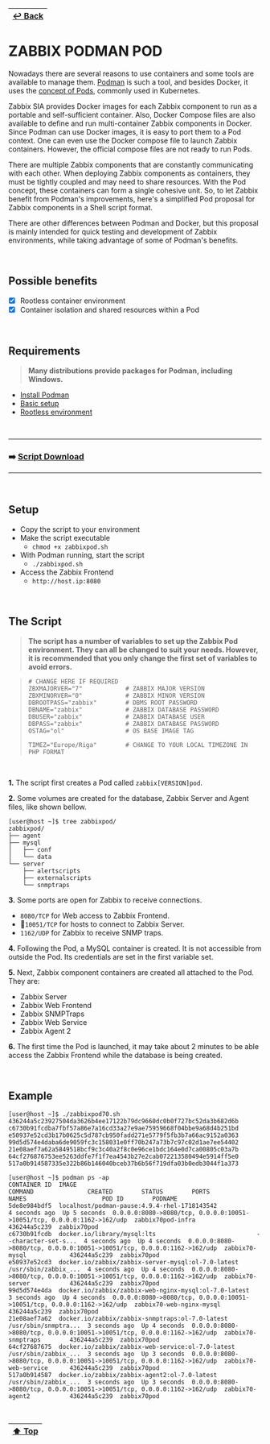 | [↩️ Back](./) |
| --- |

# ZABBIX PODMAN POD

Nowadays there are several reasons to use containers and some tools are available to manage them. [Podman](https://podman.io/) is such a tool, and besides Docker, it uses the [concept of Pods](https://kubernetes.io/docs/concepts/workloads/pods/), commonly used in Kubernetes.

Zabbix SIA provides Docker images for each Zabbix component to run as a portable and self-sufficient container. Also, Docker Compose files are also available to define and run multi-container Zabbix components in Docker. Since Podman can use Docker images, it is easy to port them to a Pod context. One can even use the Docker compose file to launch Zabbix containers. However, the official compose files are not ready to run Pods.

There are multiple Zabbix components that are constantly communicating with each other. When deploying Zabbix components as containers, they must be tightly coupled and may need to share resources. With the Pod concept, these containers can form a single cohesive unit. So, to let Zabbix benefit from Podman's improvements, here's a simplified Pod proposal for Zabbix components in a Shell script format.

There are other differences between Podman and Docker, but this proposal is mainly intended for quick testing and development of Zabbix environments, while taking advantage of some of Podman's benefits.

<BR>

## Possible benefits

- [X] Rootless container environment
- [X] Container isolation and shared resources within a Pod

<BR>

## Requirements

> **Many distributions provide packages for Podman, including Windows.**

- [Install Podman](https://podman.io/docs/installation)
- [Basic setup](https://github.com/containers/podman/blob/main/docs/tutorials/podman_tutorial.md)
- [Rootless environment](https://github.com/containers/podman/blob/main/docs/tutorials/rootless_tutorial.md)

<BR>

---
### ➡️ [Script Download](./zabbixpod.sh)
---

<BR>

## Setup

- Copy the script to your environment
- Make the script executable
    - `chmod +x zabbixpod.sh`
- With Podman running, start the script
    - `./zabbixpod.sh`
- Access the Zabbix Frontend
    - `http://host.ip:8080`

<BR>

## The Script

> **The script has a number of variables to set up the Zabbix Pod environment. They can all be changed to suit your needs. However, it is recommended that you only change the first set of variables to avoid errors.**

> ```shell
> # CHANGE HERE IF REQUIRED
> ZBXMAJORVER="7"            # ZABBIX MAJOR VERSION
> ZBXMINORVER="0"            # ZABBIX MINOR VERSION
> DBROOTPASS="zabbix"        # DBMS ROOT PASSWORD
> DBNAME="zabbix"            # ZABBIX DATABASE PASSWORD
> DBUSER="zabbix"            # ZABBIX DATABASE USER
> DBPASS="zabbix"            # ZABBIX DATABASE PASSWORD
> OSTAG="ol"                 # OS BASE IMAGE TAG
>
> TIMEZ="Europe/Riga"        # CHANGE TO YOUR LOCAL TIMEZONE IN PHP FORMAT
> ```

<BR>

**1.** The script first creates a Pod called `zabbix[VERSION]pod`.

**2.** Some volumes are created for the database, Zabbix Server and Agent files, like shown bellow.

```shell
[user@host ~]$ tree zabbixpod/
zabbixpod/
├── agent
├── mysql
│   ├── conf
│   └── data
└── server
    ├── alertscripts
    ├── externalscripts
    └── snmptraps
```

**3.** Some ports are open for Zabbix to receive connections.
- `8080/TCP` for Web access to Zabbix Frontend.
- `10051/TCP` for hosts to connect to Zabbix Server.
- `1162/UDP` for Zabbix to receive SNMP traps.

**4.** Following the Pod, a MySQL container is created. It is not accessible from outside the Pod. Its credentials are set in the first variable set.

**5.** Next, Zabbix component containers are created all attached to the Pod. They are:

- Zabbix Server
- Zabbix Web Frontend
- Zabbix SNMPTraps
- Zabbix Web Service
- Zabbix Agent 2

**6.** The first time the Pod is launched, it may take about 2 minutes to be able access the Zabbix Frontend while the database is being created.

<BR>

## Example

```
[user@host ~]$ ./zabbixpod70.sh
436244a5c23927504da3626b4ee17122b79dc9660dc0b0f727bc52da3b682d6b
c6730b91fcdba7fbf57a86e7a16cd33a27e9ae75959668f04bbe9a68d4b251bd
e50937e52cd3b17b0625c5d787cb950fadd271e5779f5fb3b7a66ac9152a0363
99d5d574e4daba6de9059fc3c158031e0ff70b247a73b7c97c02d1ae7ee54402
21e08aef7a62a5849518bcf9c3c40a2f8c0e96ce1bdc164e0d7ca00805c03a7b
64cf276876753ee5263ddfe7f1f7ea4543b27e2cab072213580494e5914ff5e0
517a0b914587335e322b86b146040bceb37b6b56f719dfa03b0edb3044f1a373

[user@host ~]$ podman ps -ap
CONTAINER ID  IMAGE                                                  COMMAND               CREATED        STATUS        PORTS                                                                    NAMES                     POD ID        PODNAME
5de8e984bdf5  localhost/podman-pause:4.9.4-rhel-1718143542                                 4 seconds ago  Up 5 seconds  0.0.0.0:8080->8080/tcp, 0.0.0.0:10051->10051/tcp, 0.0.0.0:1162->162/udp  zabbix70pod-infra         436244a5c239  zabbix70pod
c6730b91fcdb  docker.io/library/mysql:lts                            --character-set-s...  4 seconds ago  Up 4 seconds  0.0.0.0:8080->8080/tcp, 0.0.0.0:10051->10051/tcp, 0.0.0.0:1162->162/udp  zabbix70-mysql            436244a5c239  zabbix70pod
e50937e52cd3  docker.io/zabbix/zabbix-server-mysql:ol-7.0-latest     /usr/sbin/zabbix_...  4 seconds ago  Up 4 seconds  0.0.0.0:8080->8080/tcp, 0.0.0.0:10051->10051/tcp, 0.0.0.0:1162->162/udp  zabbix70-server           436244a5c239  zabbix70pod
99d5d574e4da  docker.io/zabbix/zabbix-web-nginx-mysql:ol-7.0-latest                        3 seconds ago  Up 4 seconds  0.0.0.0:8080->8080/tcp, 0.0.0.0:10051->10051/tcp, 0.0.0.0:1162->162/udp  zabbix70-web-nginx-mysql  436244a5c239  zabbix70pod
21e08aef7a62  docker.io/zabbix/zabbix-snmptraps:ol-7.0-latest        /usr/sbin/snmptra...  3 seconds ago  Up 4 seconds  0.0.0.0:8080->8080/tcp, 0.0.0.0:10051->10051/tcp, 0.0.0.0:1162->162/udp  zabbix70-snmptraps        436244a5c239  zabbix70pod
64cf27687675  docker.io/zabbix/zabbix-web-service:ol-7.0-latest      /usr/sbin/zabbix_...  3 seconds ago  Up 3 seconds  0.0.0.0:8080->8080/tcp, 0.0.0.0:10051->10051/tcp, 0.0.0.0:1162->162/udp  zabbix70-web-service      436244a5c239  zabbix70pod
517a0b914587  docker.io/zabbix/zabbix-agent2:ol-7.0-latest           /usr/sbin/zabbix_...  3 seconds ago  Up 3 seconds  0.0.0.0:8080->8080/tcp, 0.0.0.0:10051->10051/tcp, 0.0.0.0:1162->162/udp  zabbix70-agent2           436244a5c239  zabbix70pod
```

<BR>

| [⬆️ Top](#zabbix-podman-pod) |
| --- |
